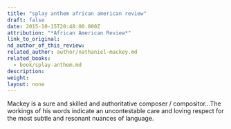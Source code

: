 ```yaml
---
title: "splay anthem african american review"
draft: false
date: 2015-10-15T20:48:00.000Z
attribution: "*African American Review*"
link_to_original:
nd_author_of_this_review:
related_author: author/nathaniel-mackey.md
related_books:
  - book/splay-anthem.md
description:
weight:
layout: none
---
```

Mackey is a sure and skilled and authoritative composer / compositor...The workings of his words indicate an uncontestable care and loving respect for the most subtle and resonant nuances of language.


